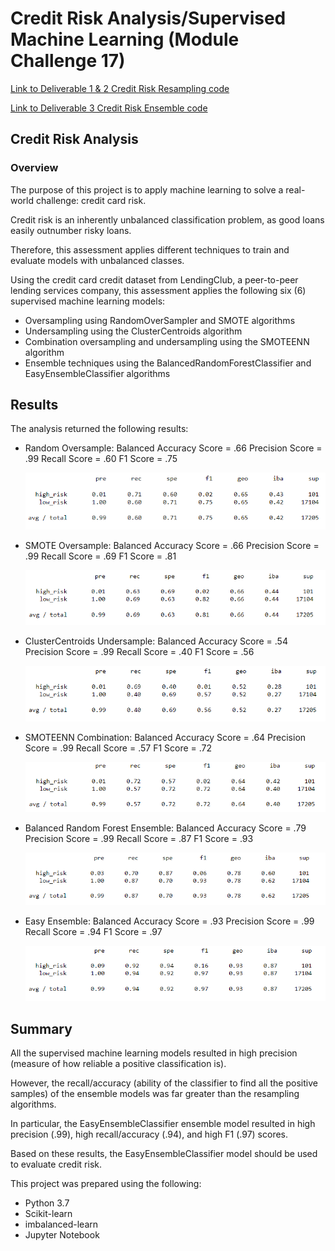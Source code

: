 # Credit Risk Analysis/Supervised Machine Learning (Module Challenge 17)

[Link to Deliverable 1 & 2 Credit Risk Resampling code](credit_risk_resampling.ipynb)

[Link to Deliverable 3 Credit Risk Ensemble code](credit_risk_ensemble_.ipynb)

## Credit Risk Analysis

### Overview
The purpose of this project is to apply machine learning to solve a real-world challenge: credit card risk.

Credit risk is an inherently unbalanced classification problem, as good loans easily outnumber risky loans. 

Therefore, this assessment applies different techniques to train and evaluate models with unbalanced classes.

Using the credit card credit dataset from LendingClub, a peer-to-peer lending services company, this assessment applies the following six (6) supervised machine learning models:

* Oversampling using RandomOverSampler and SMOTE algorithms
* Undersampling using the ClusterCentroids algorithm
* Combination oversampling and undersampling using the SMOTEENN algorithm
* Ensemble techniques using the BalancedRandomForestClassifier and EasyEnsembleClassifier algorithms

## Results

The analysis returned the following results:

* Random Oversample:
  Balanced Accuracy Score = .66
  Precision Score = .99
  Recall Score = .60
  F1 Score = .75

  ![RandomOverSample](Naive_Oversample.PNG)
  
* SMOTE Oversample: 
  Balanced Accuracy Score = .66
  Precision Score = .99
  Recall Score = .69
  F1 Score = .81

  ![SMOTE OverSample](Smote_Oversample.PNG)

* ClusterCentroids Undersample: 
  Balanced Accuracy Score = .54
  Precision Score = .99
  Recall Score = .40
  F1 Score = .56

  ![ClusterCentroids Undersample](Cluster_Undersample.PNG)

* SMOTEENN Combination: 
  Balanced Accuracy Score = .64
  Precision Score = .99
  Recall Score = .57
  F1 Score = .72


  ![SMOTEENN Combination](Smoteen_Combo.PNG)

* Balanced Random Forest Ensemble: 
  Balanced Accuracy Score = .79
  Precision Score = .99
  Recall Score = .87
  F1 Score = .93

  ![Balanced Random Forest Ensemble](BRF.PNG)

* Easy Ensemble: 
  Balanced Accuracy Score = .93
  Precision Score = .99
  Recall Score = .94
  F1 Score = .97

  ![Easy Ensemble](EEC.PNG)


## Summary

All the supervised machine learning models resulted in high precision (measure of how reliable a positive classification is).

However, the recall/accuracy (ability of the classifier to find all the positive samples) of the ensemble models was far greater than the resampling algorithms.  

In particular, the EasyEnsembleClassifier ensemble model resulted in high precision (.99), high recall/accuracy (.94), and high F1 (.97) scores.

Based on these results, the EasyEnsembleClassifier model should be used to evaluate credit risk.

This project was prepared using the following:
* Python 3.7
* Scikit-learn
* imbalanced-learn
* Jupyter Notebook
